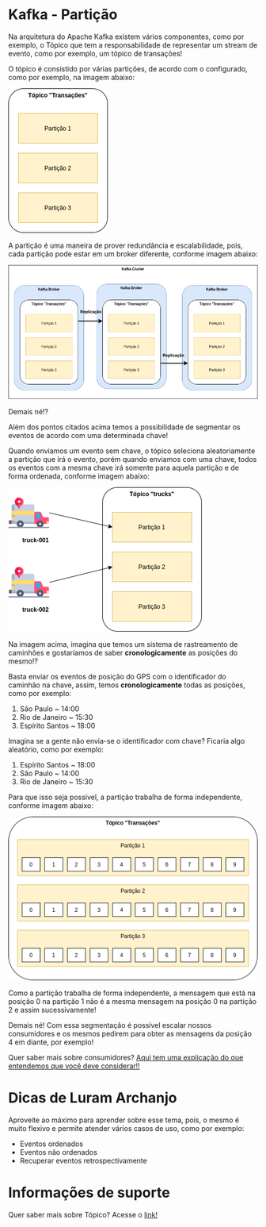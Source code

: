 # Kafka - Partição

Na arquitetura do Apache Kafka existem vários componentes, como por exemplo, o Tópico que tem a responsabilidade de 
representar um stream de evento, como por exemplo, um tópico de transações!

O tópico é consistido por várias partições, de acordo com o configurado, como por exemplo, na imagem abaixo:

![alt text](../images/kafka-002.png "Apache Kafka")

A partição é uma maneira de prover redundância e escalabilidade, pois, cada partição pode estar em um broker diferente, 
conforme imagem abaixo:

![alt text](../images/kafka-001.png "Apache Kafka")

Demais né!?

Além dos pontos citados acima temos a possibilidade de segmentar os eventos de acordo com uma determinada chave!

Quando enviamos um evento sem chave, o tópico seleciona aleatoriamente a partição que irá o evento, porém quando enviamos 
com uma chave, todos os eventos com a mesma chave irá somente para aquela partição e de forma ordenada, conforme imagem 
abaixo:

![alt text](../images/kafka-003.png "Apache Kafka")

Na imagem acima, imagina que temos um sistema de rastreamento de caminhões e gostaríamos de saber **cronologicamente** as 
posições do mesmo!?

Basta enviar os eventos de posição do GPS com o identificador do caminhão na chave, assim, temos **cronologicamente** todas 
as posições, como por exemplo:

1. São Paulo ~ 14:00
2. Rio de Janeiro ~ 15:30
3. Espírito Santos ~ 18:00

Imagina se a gente não envia-se o identificador com chave? Ficaria algo aleatório, como por exemplo:

1. Espírito Santos ~ 18:00
2. São Paulo ~ 14:00
3. Rio de Janeiro ~ 15:30

Para que isso seja possível, a partição trabalha de forma independente, conforme imagem abaixo:

![alt text](../images/kafka-004.png "Apache Kafka")

Como a partição trabalha de forma independente, a mensagem que está na posição 0 na partição 1 não é a mesma mensagem 
na posição 0 na partição 2 e assim sucessivamente!

Demais né! Com essa segmentação é possível escalar nossos consumidores e os mesmos pedirem para obter as mensagens da 
posição 4 em diante, por exemplo!

Quer saber mais sobre consumidores? [Aqui tem uma explicação do que entendemos que você deve considerar!!](../informacao_suporte/kafka-consumer.md)

# Dicas de Luram Archanjo

Aproveite ao máximo para aprender sobre esse tema, pois, o mesmo é muito flexivo e permite atender vários casos de uso, 
como por exemplo:

- Eventos ordenados
- Eventos não ordenados
- Recuperar eventos retrospectivamente

# Informações de suporte

Quer saber mais sobre Tópico? Acesse o [link!](https://kafka.apache.org/)